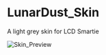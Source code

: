 # LunarDust_Skin
A light grey skin for LCD Smartie

![Skin_Preview](https://github.com/Limbos-goodies-for-LCDSmartie/LunarDust_Skin/assets/331155/ab54b126-89cb-4e19-9554-4fcf52b49875)
